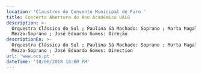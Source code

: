 ```yaml
---
location: 'Claustros do Convento Municipal de Faro '
title: Concerto Abertura do Ano Académico UALG
description: >-
  Orquestra Clássica do Sul ; Paulina Sá Machado: Soprano ; Marta Magalhães:
  Mezzo-Soprano ; José Eduardo Gomes: Direção 
descriptionEn: >-
  Orquestra Clássica do Sul ; Paulina Sá Machado: Soprano ; Marta Magalhães:
  Mezzo-Soprano ; José Eduardo Gomes: Direction 
url: 'www.ocs.pt '
dateTime: '10/06/2018 18:00 PM'
---
```


